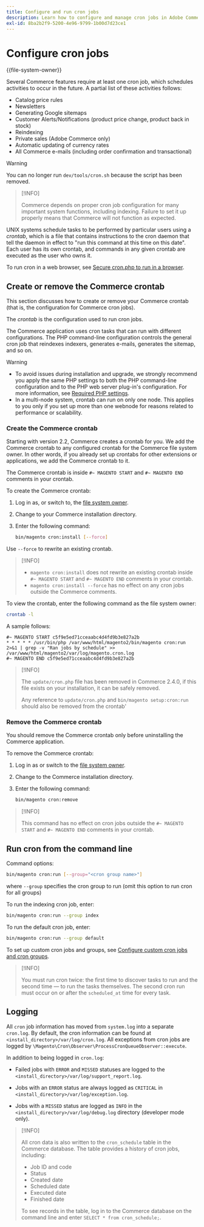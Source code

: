 ```yaml
---
title: Configure and run cron jobs
description: Learn how to configure and manage cron jobs in Adobe Commerce. Discover scheduling, configuration, and troubleshooting techniques.
exl-id: 8ba2b2f9-5200-4e96-9799-1b00d7d23ce1
---
```

# Configure cron jobs

{{file-system-owner}}

Several Commerce features require at least one cron job, which schedules activities to occur in the future. A partial list of these activities follows:

- Catalog price rules
- Newsletters
- Generating Google sitemaps
- Customer Alerts/Notifications (product price change, product back in stock)
- Reindexing
- Private sales (Adobe Commerce only)
- Automatic updating of currency rates
- All Commerce e-mails (including order confirmation and transactional)

>[!WARNING]
>
>You can no longer run `dev/tools/cron.sh` because the script has been removed.

>[!INFO]
>
>Commerce depends on proper cron job configuration for many important system functions, including indexing. Failure to set it up properly means that Commerce will not function as expected.

UNIX systems schedule tasks to be performed by particular users using a _crontab_, which is a file that contains instructions to the cron daemon that tell the daemon in effect to "run this command at this time on this date". Each user has its own crontab, and commands in any given crontab are executed as the user who owns it.

To run cron in a web browser, see [Secure cron.php to run in a browser](../security/secure-cron-php.md).

## Create or remove the Commerce crontab

This section discusses how to create or remove your Commerce crontab (that is, the configuration for Commerce cron jobs).

The _crontab_ is the configuration used to run cron jobs.

The Commerce application uses cron tasks that can run with different configurations. The PHP command-line configuration controls the general cron job that reindexes indexers, generates e-mails, generates the sitemap, and so on.

>[!WARNING]
>
>- To avoid issues during installation and upgrade, we strongly recommend you apply the same PHP settings to both the PHP command-line configuration and to the PHP web server plug-in's configuration. For more information, see [Required PHP settings](../../installation/prerequisites/php-settings.md).
>- In a multi-node system, crontab can run on only one node. This applies to you only if you set up more than one webnode for reasons related to performance or scalability.

### Create the Commerce crontab

Starting with version 2.2, Commerce creates a crontab for you. We add the Commerce crontab to any configured crontab for the Commerce file system owner. In other words, if you already set up crontabs for other extensions or applications, we add the Commerce crontab to it.

The Commerce crontab is inside `#~ MAGENTO START` and `#~ MAGENTO END` comments in your crontab.

To create the Commerce crontab:

1. Log in as, or switch to, the [file system owner](../../installation/prerequisites/file-system/overview.md).
1. Change to your Commerce installation directory.
1. Enter the following command:

   ```bash
   bin/magento cron:install [--force]
   ```

Use `--force` to rewrite an existing crontab.

>[!INFO]
>
>- `magento cron:install` does not rewrite an existing crontab inside `#~ MAGENTO START` and `#~ MAGENTO END` comments in your crontab.
>- `magento cron:install --force` has no effect on any cron jobs outside the Commerce comments.

To view the crontab, enter the following command as the file system owner:

```bash
crontab -l
```

A sample follows:

```
#~ MAGENTO START c5f9e5ed71cceaabc4d4fd9b3e827a2b
* * * * * /usr/bin/php /var/www/html/magento2/bin/magento cron:run 2>&1 | grep -v "Ran jobs by schedule" >> /var/www/html/magento2/var/log/magento.cron.log
#~ MAGENTO END c5f9e5ed71cceaabc4d4fd9b3e827a2b
```

>[!INFO]
>
>The `update/cron.php` file has been removed in Commerce 2.4.0, if this file exists on your installation, it can be safely removed.
>
>Any reference to `update/cron.php` and `bin/magento setup:cron:run` should also be removed from the crontab'

### Remove the Commerce crontab

You should remove the Commerce crontab only before uninstalling the Commerce application.

To remove the Commerce crontab:

1. Log in as or switch to the [file system owner](../../installation/prerequisites/file-system/overview.md).
1. Change to the Commerce installation directory.
1. Enter the following command:

   ```bash
   bin/magento cron:remove
   ```

>[!INFO]
>
>This command has no effect on cron jobs outside the `#~ MAGENTO START` and `#~ MAGENTO END` comments in your crontab.

## Run cron from the command line

Command options:

```bash
bin/magento cron:run [--group="<cron group name>"]
```

where `--group` specifies the cron group to run (omit this option to run cron for all groups)

To run the indexing cron job, enter:

```bash
bin/magento cron:run --group index
```

To run the default cron job, enter:

```bash
bin/magento cron:run --group default
```

To set up custom cron jobs and groups, see [Configure custom cron jobs and cron groups](../cron/custom-cron.md).

>[!INFO]
>
>You must run cron twice: the first time to discover tasks to run and the second time — to run the tasks themselves. The second cron run must occur on or after the `scheduled_at` time for every task.

## Logging

All `cron` job information has moved from `system.log` into a separate `cron.log`.
By default, the cron information can be found at `<install_directory>/var/log/cron.log`.
All exceptions from cron jobs are logged by `\Magento\Cron\Observer\ProcessCronQueueObserver::execute`.

In addition to being logged in `cron.log`:

- Failed jobs with `ERROR` and `MISSED` statuses are logged to the `<install_directory>/var/log/support_report.log`.

- Jobs with an `ERROR` status are always logged as `CRITICAL` in `<install_directory>/var/log/exception.log`.

- Jobs with a `MISSED` status are logged as `INFO` in the `<install_directory>/var/log/debug.log` directory (developer mode only).

>[!INFO]
>
>All cron data is also written to the `cron_schedule` table in the Commerce database. The table provides a history of cron jobs, including:
>
>- Job ID and code
>- Status
>- Created date
>- Scheduled date
>- Executed date
>- Finished date
>
>To see records in the table, log in to the Commerce database on the command line and enter `SELECT * from cron_schedule;`.

